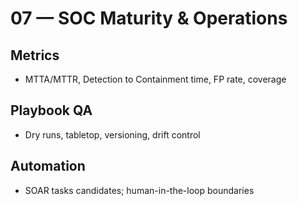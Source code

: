 # 07 — SOC Maturity & Operations

## Metrics
- MTTA/MTTR, Detection to Containment time, FP rate, coverage

## Playbook QA
- Dry runs, tabletop, versioning, drift control

## Automation
- SOAR tasks candidates; human-in-the-loop boundaries
